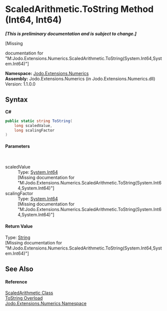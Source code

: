 # ScaledArithmetic.ToString Method (Int64, Int64)
 _**\[This is preliminary documentation and is subject to change.\]**_

\[Missing <summary> documentation for "M:Jodo.Extensions.Numerics.ScaledArithmetic.ToString(System.Int64,System.Int64)"\]

**Namespace:**&nbsp;<a href="N_Jodo_Extensions_Numerics">Jodo.Extensions.Numerics</a><br />**Assembly:**&nbsp;Jodo.Extensions.Numerics (in Jodo.Extensions.Numerics.dll) Version: 1.1.0.0

## Syntax

**C#**<br />
``` C#
public static string ToString(
	long scaledValue,
	long scalingFactor
)
```


#### Parameters
&nbsp;<dl><dt>scaledValue</dt><dd>Type: <a href="https://docs.microsoft.com/dotnet/api/system.int64" target="_blank" rel="noopener noreferrer">System.Int64</a><br />\[Missing <param name="scaledValue"/> documentation for "M:Jodo.Extensions.Numerics.ScaledArithmetic.ToString(System.Int64,System.Int64)"\]</dd><dt>scalingFactor</dt><dd>Type: <a href="https://docs.microsoft.com/dotnet/api/system.int64" target="_blank" rel="noopener noreferrer">System.Int64</a><br />\[Missing <param name="scalingFactor"/> documentation for "M:Jodo.Extensions.Numerics.ScaledArithmetic.ToString(System.Int64,System.Int64)"\]</dd></dl>

#### Return Value
Type: <a href="https://docs.microsoft.com/dotnet/api/system.string" target="_blank" rel="noopener noreferrer">String</a><br />\[Missing <returns> documentation for "M:Jodo.Extensions.Numerics.ScaledArithmetic.ToString(System.Int64,System.Int64)"\]

## See Also


#### Reference
<a href="T_Jodo_Extensions_Numerics_ScaledArithmetic">ScaledArithmetic Class</a><br /><a href="Overload_Jodo_Extensions_Numerics_ScaledArithmetic_ToString">ToString Overload</a><br /><a href="N_Jodo_Extensions_Numerics">Jodo.Extensions.Numerics Namespace</a><br />